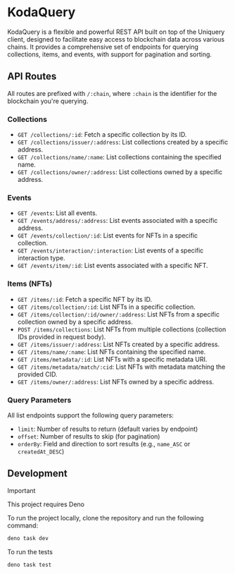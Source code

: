# KodaQuery

KodaQuery is a flexible and powerful REST API built on top of the Uniquery client, designed to facilitate easy access to blockchain data across various chains. It provides a comprehensive set of endpoints for querying collections, items, and events, with support for pagination and sorting.

## API Routes

All routes are prefixed with `/:chain`, where `:chain` is the identifier for the blockchain you're querying.

### Collections

- `GET /collections/:id`: Fetch a specific collection by its ID.
- `GET /collections/issuer/:address`: List collections created by a specific address.
- `GET /collections/name/:name`: List collections containing the specified name.
- `GET /collections/owner/:address`: List collections owned by a specific address.

### Events

- `GET /events`: List all events.
- `GET /events/address/:address`: List events associated with a specific address.
- `GET /events/collection/:id`: List events for NFTs in a specific collection.
- `GET /events/interaction/:interaction`: List events of a specific interaction type.
- `GET /events/item/:id`: List events associated with a specific NFT.

### Items (NFTs)

- `GET /items/:id`: Fetch a specific NFT by its ID.
- `GET /items/collection/:id`: List NFTs in a specific collection.
- `GET /items/collection/:id/owner/:address`: List NFTs from a specific collection owned by a specific address.
- `POST /items/collections`: List NFTs from multiple collections (collection IDs provided in request body).
- `GET /items/issuer/:address`: List NFTs created by a specific address.
- `GET /items/name/:name`: List NFTs containing the specified name.
- `GET /items/metadata/:id`: List NFTs with a specific metadata URI.
- `GET /items/metadata/match/:cid`: List NFTs with metadata matching the provided CID.
- `GET /items/owner/:address`: List NFTs owned by a specific address.

### Query Parameters

All list endpoints support the following query parameters:

- `limit`: Number of results to return (default varies by endpoint)
- `offset`: Number of results to skip (for pagination)
- `orderBy`: Field and direction to sort results (e.g., `name_ASC` or `createdAt_DESC`)

## Development

> [!IMPORTANT]
> This project requires Deno

To run the project locally, clone the repository and run the following command:

```bash
deno task dev
```

To run the tests 

```bash
deno task test
```